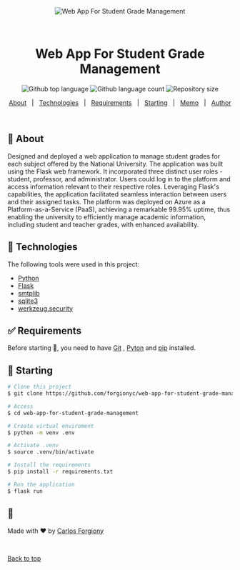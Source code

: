 <div align="center" id="top"> 
  <img src="./.github/app.gif" alt="Web App For Student Grade Management" />

&#xa0;

  <!-- <a href="https://webappforstudentgrademanagement.netlify.app">Demo</a> -->
</div>

<h1 align="center">Web App For Student Grade Management</h1>

<p align="center">
  <img alt="Github top language" src="https://img.shields.io/github/languages/top/forgionyc/web-app-for-student-grade-management?color=56BEB8">

  <img alt="Github language count" src="https://img.shields.io/github/languages/count/forgionyc/web-app-for-student-grade-management?color=56BEB8">

  <img alt="Repository size" src="https://img.shields.io/github/repo-size/forgionyc/web-app-for-student-grade-management?color=56BEB8">

  <!-- <img alt="License" src="https://img.shields.io/github/license/forgionyc/web-app-for-student-grade-management?color=56BEB8"> -->

  <!-- <img alt="Github issues" src="https://img.shields.io/github/issues/forgionyc/web-app-for-student-grade-management?color=56BEB8" /> -->

  <!-- <img alt="Github forks" src="https://img.shields.io/github/forks/forgionyc/web-app-for-student-grade-management?color=56BEB8" /> -->

  <!-- <img alt="Github stars" src="https://img.shields.io/github/stars/forgionyc/web-app-for-student-grade-management?color=56BEB8" /> -->
</p>

<!-- Status -->

<!-- <h4 align="center">
	🚧  Web App For Student Grade Management 🚀 Under construction...  🚧
</h4>

<hr> -->

<p align="center">
  <a href="#dart-about">About</a> &#xa0; | &#xa0; 
  <!-- <a href="#sparkles-features">Features</a> &#xa0; | &#xa0; -->
  <a href="#rocket-technologies">Technologies</a> &#xa0; | &#xa0;
  <a href="#white_check_mark-requirements">Requirements</a> &#xa0; | &#xa0;
  <a href="#checkered_flag-starting">Starting</a> &#xa0; | &#xa0;
  <a href="#memo-license">Memo</a> &#xa0; | &#xa0;
  <a href="https://github.com/forgionyc" target="_blank">Author</a>
</p>

<br>

## :dart: About

Designed and deployed a web application to manage student grades for each subject offered by the National University. The application was built using the Flask web framework. It incorporated three distinct user roles - student, professor, and administrator. Users could log in to the platform and access information relevant to their respective roles. Leveraging Flask's capabilities, the application facilitated seamless interaction between users and their assigned tasks. The platform was deployed on Azure as a Platform-as-a-Service (PaaS), achieving a remarkable 99.95% uptime, thus enabling the university to efficiently manage academic information, including student and teacher grades, with enhanced availability.

## :rocket: Technologies

The following tools were used in this project:

- [Python](https://www.python.org/)
- [Flask](https://flask.palletsprojects.com/en/2.3.x/)
- [smtplib](https://docs.python.org/3/library/smtplib.html)
- [sqlite3](https://www.sqlite.org/index.html)
- [werkzeug.security](https://werkzeug.palletsprojects.com/en/2.3.x/utils/)

## :white_check_mark: Requirements

Before starting :checkered_flag:, you need to have [Git](https://git-scm.com) , [Pyton](https://www.python.org/) and [pip](https://pypi.org/project/pip/) installed.

## :checkered_flag: Starting

```bash
# Clone this project
$ git clone https://github.com/forgionyc/web-app-for-student-grade-management

# Access
$ cd web-app-for-student-grade-management

# Create virtual enviroment
$ python -m venv .env

# Activate .venv
$ source .venv/bin/activate

# Install the requirements
$ pip install -r requirements.txt

# Run the application
$ flask run

```

## :memo:

Made with :heart: by <a href="https://github.com/forgionyc" target="_blank">Carlos Forgiony</a>

&#xa0;

<a href="#top">Back to top</a>

